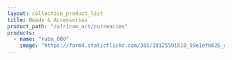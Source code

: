 ```yaml
---
layout: collection_product_list
title: Beads & Accessories
product_path: "/african_art/currencies"
products:
  - name: "ruba_000"
    image: "https://farm4.staticflickr.com/365/19125591610_59e1efb626_q.jpg"
---
```

